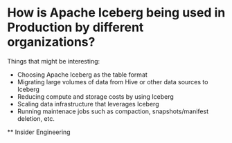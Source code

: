 # How is Apache Iceberg being used in Production by different organizations?

Things that might be interesting:
- Choosing Apache Iceberg as the table format
- Migrating large volumes of data from Hive or other data sources to Iceberg
- Reducing compute and storage costs by using Iceberg
- Scaling data infrastructure that leverages Iceberg
- Running maintenace jobs such as compaction, snapshots/manifest deletion, etc.

** Insider Engineering
